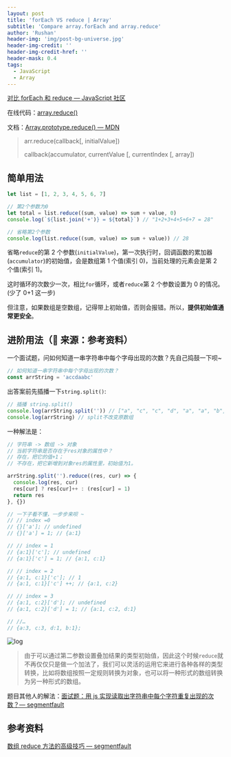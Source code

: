 ```yaml
---
layout: post
title: 'forEach VS reduce | Array'
subtitle: 'Compare array.forEach and array.reduce'
author: 'Rushan'
header-img: 'img/post-bg-universe.jpg'
header-img-credit: ''
header-img-credit-href: ''
header-mask: 0.4
tags:
  - JavaScript
  - Array
---
```


[对比 forEach 和 reduce — JavaScript 社区](https://xugaoyang.com/post/0zwtDxaHGu)

在线代码：[array.reduce()](https://jsbin.com/tapiricaba/edit?js,console)

文档：[Array.prototype.reduce() — MDN](https://developer.mozilla.org/zh-CN/docs/Web/JavaScript/Reference/Global_Objects/Array/Reduce)

> arr.reduce(callback[, initialValue])
>
> callback(accumulator, currentValue [, currentIndex [, array])

## 简单用法

```js
let list = [1, 2, 3, 4, 5, 6, 7]

// 第2个参数为0
let total = list.reduce((sum, value) => sum + value, 0)
console.log(`${list.join('+')} = ${total}`) // "1+2+3+4+5+6+7 = 28"

// 省略第2个参数
console.log(list.reduce((sum, value) => sum + value)) // 28
```

省略`reduce`的第 2 个参数(`initialValue`)，第一次执行时，回调函数的累加器(`accumulator`)的初始值，会是数组第 1 个值(索引 0)，当前处理的元素会是第 2 个值(索引 1)。

这时循环的次数少一次，相比`for`循环，或者`reduce`第 2 个参数设置为 0 的情况。(少了 0+1 这一步)

但注意，如果数组是空数组，记得带上初始值，否则会报错。所以，**提供初始值通常更安全**。

## 进阶用法（ 来源：参考资料）

一个面试题，问如何知道一串字符串中每个字母出现的次数？先自己捣鼓一下呗~

```js
// 如何知道一串字符串中每个字母出现的次数？
const arrString = 'accdaabc'
```

出答案前先插播一下`string.split()`:

```js
// 插播 string.split()
console.log(arrString.split('')) // ["a", "c", "c", "d", "a", "a", "b", "c"]
console.log(arrString) // split不改变原数组
```

一种解法是：

```js
// 字符串 -> 数组 -> 对象
// 当前字符串是否存在于res对象的属性中？
// 存在，把它的值+1；
// 不存在，把它新增到对象res的属性里，初始值为1。

arrString.split('').reduce((res, cur) => {
  console.log(res, cur)
  res[cur] ? res[cur]++ : (res[cur] = 1)
  return res
}, {})

// 一下子看不懂，一步步来呗 ~
// // index =0
// {}['a']; // undefined
// {}['a'] = 1; // {a:1}

// // index = 1
// {a:1}['c']; // undefined
// {a:1}['c'] = 1; // {a:1, c:1}

// // index = 2
// {a:1, c:1}['c']; // 1
// {a:1, c:1}['c'] ++; // {a:1, c:2}

// // index = 3
// {a:1, c:2}['d']; // undefined
// {a:1, c:2}['d'] = 1; // {a:1, c:2, d:1}

// //…
// {a:3, c:3, d:1, b:1};
```

![log](https://ws3.sinaimg.cn/large/0069RVTdgy1ftz2889d94j30z60i240y.jpg)

> 由于可以通过第二参数设置叠加结果的类型初始值，因此这个时候`reduce`就不再仅仅只是做一个加法了，我们可以灵活的运用它来进行各种各样的类型转换，比如将数组按照一定规则转换为对象，也可以将一种形式的数组转换为另一种形式的数组。

题目其他人的解法：[面试题：用 js 实现读取出字符串中每个字符重复出现的次数？— segmentfault](https://segmentfault.com/q/1010000005070166)

## 参考资料

[数组 reduce 方法的高级技巧 — segmentfault](https://segmentfault.com/a/1190000005921341)
